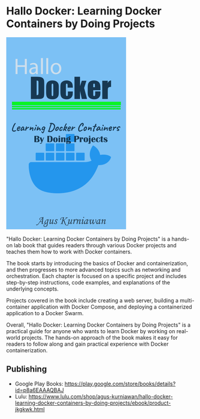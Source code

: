 # Hallo Docker: Learning Docker Containers by Doing Projects

<img src="cover-hallo-docker.png"  width="320">

"Hallo Docker: Learning Docker Containers by Doing Projects" is a hands-on lab book that guides readers through various Docker projects and teaches them how to work with Docker containers.

The book starts by introducing the basics of Docker and containerization, and then progresses to more advanced topics such as networking and orchestration. Each chapter is focused on a specific project and includes step-by-step instructions, code examples, and explanations of the underlying concepts.

Projects covered in the book include creating a web server, building a multi-container application with Docker Compose, and deploying a containerized application to a Docker Swarm.

Overall, "Hallo Docker: Learning Docker Containers by Doing Projects" is a practical guide for anyone who wants to learn Docker by working on real-world projects. The hands-on approach of the book makes it easy for readers to follow along and gain practical experience with Docker containerization.

## Publishing

* Google Play Books: https://play.google.com/store/books/details?id=p8a6EAAAQBAJ
* Lulu: https://www.lulu.com/shop/agus-kurniawan/hallo-docker-learning-docker-containers-by-doing-projects/ebook/product-jkgkwk.html 
